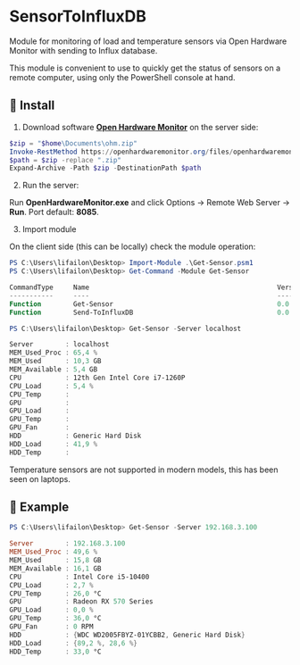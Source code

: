 # SensorToInfluxDB

Module for monitoring of load and temperature sensors via Open Hardware Monitor with sending to Influx database.

This module is convenient to use to quickly get the status of sensors on a remote computer, using only the PowerShell console at hand.

## 🚀 Install

1. Download software **[Open Hardware Monitor](https://openhardwaremonitor.org)** on the server side:

```PowerShell
$zip = "$home\Documents\ohm.zip"
Invoke-RestMethod https://openhardwaremonitor.org/files/openhardwaremonitor-v0.9.6.zip -OutFile $path
$path = $zip -replace ".zip"
Expand-Archive -Path $zip -DestinationPath $path
```

2. Run the server:

Run **OpenHardwareMonitor.exe** and click Options -> Remote Web Server -> **Run**. Port default: **8085**.

3. Import module

On the client side (this can be locally) check the module operation:

```PowerShell
PS C:\Users\lifailon\Desktop> Import-Module .\Get-Sensor.psm1
PS C:\Users\lifailon\Desktop> Get-Command -Module Get-Sensor

CommandType     Name                                               Version    Source    
-----------     ----                                               -------    ------    
Function        Get-Sensor                                         0.0        Get-Sensor
Function        Send-ToInfluxDB                                    0.0        Get-Sensor

PS C:\Users\lifailon\Desktop> Get-Sensor -Server localhost

Server        : localhost
MEM_Used_Proc : 65,4 %
MEM_Used      : 10,3 GB
MEM_Available : 5,4 GB
CPU           : 12th Gen Intel Core i7-1260P
CPU_Load      : 5,4 %
CPU_Temp      : 
GPU           : 
GPU_Load      : 
GPU_Temp      : 
GPU_Fan       : 
HDD           : Generic Hard Disk
HDD_Load      : 41,9 %
HDD_Temp      : 
```

Temperature sensors are not supported in modern models, this has been seen on laptops.

## 📑 Example

```PowerShell
PS C:\Users\lifailon\Desktop> Get-Sensor -Server 192.168.3.100

Server        : 192.168.3.100
MEM_Used_Proc : 49,6 %
MEM_Used      : 15,8 GB
MEM_Available : 16,1 GB
CPU           : Intel Core i5-10400
CPU_Load      : 2,7 %
CPU_Temp      : 26,0 °C
GPU           : Radeon RX 570 Series
GPU_Load      : 0,0 %
GPU_Temp      : 36,0 °C
GPU_Fan       : 0 RPM
HDD           : {WDC WD2005FBYZ-01YCBB2, Generic Hard Disk}
HDD_Load      : {89,2 %, 28,6 %}
HDD_Temp      : 33,0 °C
```
